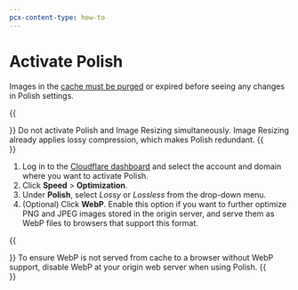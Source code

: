 ```yaml
---
pcx-content-type: how-to
---
```


# Activate Polish

Images in the [cache must be purged](https://developers.cloudflare.com/cache/how-to/purge-cache) or expired before seeing any changes in Polish settings.

{{<Aside type="warning" header="Warning">}}
Do not activate Polish and Image Resizing simultaneously. Image Resizing already applies lossy compression, which makes Polish redundant.
{{</Aside>}}

1. Log in to the [Cloudflare dashboard](https://dash.cloudflare.com/) and select the account and domain where you want to activate Polish.
1. Click **Speed** > **Optimization**.
1. Under **Polish**, select _Lossy_ or _Lossless_ from the drop-down menu.
1. (Optional) Click **WebP**. Enable this option if you want to further optimize PNG and JPEG images stored in the origin server, and serve them as WebP files to browsers that support this format.

{{<Aside type="note">}}
To ensure WebP is not served from cache to a browser without WebP support, disable WebP at your origin web server when using Polish.
{{</Aside>}}
